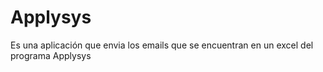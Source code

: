 # Applysys 

Es una aplicación que envia los emails que se encuentran en un excel del programa Applysys

